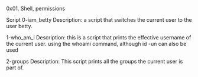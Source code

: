 0x01. Shell, permissions

Script
0-iam_betty
Description: a script that switches the current user to the user betty.

1-who_am_i
Description: this is a script that prints the effective username of the current user.
using the whoami command, although id -un can also be used

2-groups
Description: This script prints all the groups the current user is part of.


